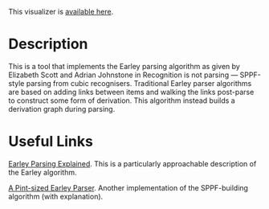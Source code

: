 
This visualizer is [available here](http://nostracodus.github.io/earley).

# Description

This is a tool that implements the Earley parsing algorithm as given by Elizabeth Scott and Adrian Johnstone in Recognition is not parsing — SPPF-style parsing from cubic recognisers.
Traditional Earley parser algorithms are based on adding links between items and walking the links post-parse to construct some form of derivation. This algorithm instead builds a derivation graph during parsing. 

# Useful Links

[Earley Parsing Explained](https://loup-vaillant.fr/tutorials/earley-parsing/). This is a particularly approachable description of the Earley algorithm.

[A Pint-sized Earley Parser](https://joshuagrams.github.io/pep/). Another implementation of the SPPF-building algorithm (with explanation).